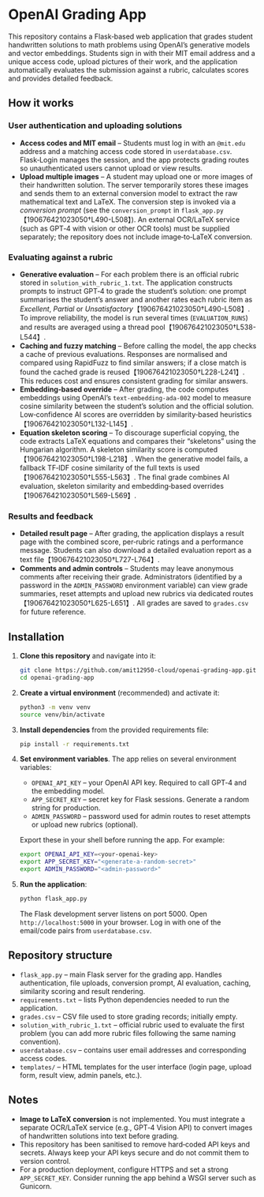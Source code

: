 # OpenAI Grading App

This repository contains a Flask‑based web application that grades student handwritten solutions to math problems using OpenAI’s generative models and vector embeddings.  Students sign in with their MIT email address and a unique access code, upload pictures of their work, and the application automatically evaluates the submission against a rubric, calculates scores and provides detailed feedback.

## How it works

### User authentication and uploading solutions
* **Access codes and MIT email** – Students must log in with an `@mit.edu` address and a matching access code stored in `userdatabase.csv`.  Flask‑Login manages the session, and the app protects grading routes so unauthenticated users cannot upload or view results.
* **Upload multiple images** – A student may upload one or more images of their handwritten solution.  The server temporarily stores these images and sends them to an external conversion model to extract the raw mathematical text and LaTeX.  The conversion step is invoked via a *conversion prompt* (see the `conversion_prompt` in `flask_app.py`【190676421023050†L490-L508】).  An external OCR/LaTeX service (such as GPT‑4 with vision or other OCR tools) must be supplied separately; the repository does not include image‑to‑LaTeX conversion.

### Evaluating against a rubric
* **Generative evaluation** – For each problem there is an official rubric stored in `solution_with_rubric_1.txt`.  The application constructs prompts to instruct GPT‑4 to grade the student’s solution: one prompt summarises the student’s answer and another rates each rubric item as *Excellent*, *Partial* or *Unsatisfactory*【190676421023050†L490-L508】.  To improve reliability, the model is run several times (`EVALUATION_RUNS`) and results are averaged using a thread pool【190676421023050†L538-L544】.
* **Caching and fuzzy matching** – Before calling the model, the app checks a cache of previous evaluations.  Responses are normalised and compared using RapidFuzz to find similar answers; if a close match is found the cached grade is reused【190676421023050†L228-L241】.  This reduces cost and ensures consistent grading for similar answers.
* **Embedding‑based override** – After grading, the code computes embeddings using OpenAI’s `text‑embedding‑ada‑002` model to measure cosine similarity between the student’s solution and the official solution.  Low‑confidence AI scores are overridden by similarity‑based heuristics【190676421023050†L132-L145】.
* **Equation skeleton scoring** – To discourage superficial copying, the code extracts LaTeX equations and compares their “skeletons” using the Hungarian algorithm.  A skeleton similarity score is computed【190676421023050†L198-L218】.  When the generative model fails, a fallback TF‑IDF cosine similarity of the full texts is used【190676421023050†L555-L563】.  The final grade combines AI evaluation, skeleton similarity and embedding‑based overrides【190676421023050†L569-L569】.

### Results and feedback
* **Detailed result page** – After grading, the application displays a result page with the combined score, per‑rubric ratings and a performance message.  Students can also download a detailed evaluation report as a text file【190676421023050†L727-L764】.
* **Comments and admin controls** – Students may leave anonymous comments after receiving their grade.  Administrators (identified by a password in the `ADMIN_PASSWORD` environment variable) can view grade summaries, reset attempts and upload new rubrics via dedicated routes【190676421023050†L625-L651】.  All grades are saved to `grades.csv` for future reference.

## Installation

1. **Clone this repository** and navigate into it:

   ```bash
   git clone https://github.com/amit12950-cloud/openai-grading-app.git
   cd openai-grading-app
   ```

2. **Create a virtual environment** (recommended) and activate it:

   ```bash
   python3 -m venv venv
   source venv/bin/activate
   ```

3. **Install dependencies** from the provided requirements file:

   ```bash
   pip install -r requirements.txt
   ```

4. **Set environment variables**.  The app relies on several environment variables:

   * `OPENAI_API_KEY` – your OpenAI API key.  Required to call GPT‑4 and the embedding model.
   * `APP_SECRET_KEY` – secret key for Flask sessions.  Generate a random string for production.
   * `ADMIN_PASSWORD` – password used for admin routes to reset attempts or upload new rubrics (optional).

   Export these in your shell before running the app.  For example:

   ```bash
   export OPENAI_API_KEY=<your-openai-key>
   export APP_SECRET_KEY="<generate-a-random-secret>"
   export ADMIN_PASSWORD="<admin-password>"
   ```

5. **Run the application**:

   ```bash
   python flask_app.py
   ```

   The Flask development server listens on port 5000.  Open `http://localhost:5000` in your browser.  Log in with one of the email/code pairs from `userdatabase.csv`.

## Repository structure

- `flask_app.py` – main Flask server for the grading app.  Handles authentication, file uploads, conversion prompt, AI evaluation, caching, similarity scoring and result rendering.
- `requirements.txt` – lists Python dependencies needed to run the application.
- `grades.csv` – CSV file used to store grading records; initially empty.
- `solution_with_rubric_1.txt` – official rubric used to evaluate the first problem (you can add more rubric files following the same naming convention).
- `userdatabase.csv` – contains user email addresses and corresponding access codes.
- `templates/` – HTML templates for the user interface (login page, upload form, result view, admin panels, etc.).

## Notes

- **Image to LaTeX conversion** is not implemented.  You must integrate a separate OCR/LaTeX service (e.g., GPT‑4 Vision API) to convert images of handwritten solutions into text before grading.
- This repository has been sanitised to remove hard‑coded API keys and secrets.  Always keep your API keys secure and do not commit them to version control.
- For a production deployment, configure HTTPS and set a strong `APP_SECRET_KEY`.  Consider running the app behind a WSGI server such as Gunicorn.

